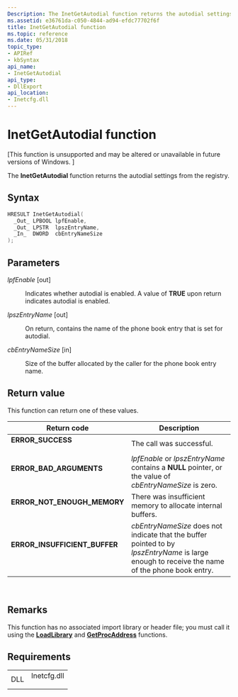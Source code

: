 ```yaml
---
Description: The InetGetAutodial function returns the autodial settings from the registry.
ms.assetid: e36761da-c050-4844-ad94-efdc77702f6f
title: InetGetAutodial function
ms.topic: reference
ms.date: 05/31/2018
topic_type: 
- APIRef
- kbSyntax
api_name: 
- InetGetAutodial
api_type: 
- DllExport
api_location: 
- Inetcfg.dll
---
```


# InetGetAutodial function

\[This function is unsupported and may be altered or unavailable in future versions of Windows. \]

The **InetGetAutodial** function returns the autodial settings from the registry.

## Syntax


```C++
HRESULT InetGetAutodial(
  _Out_ LPBOOL lpfEnable,
  _Out_ LPSTR  lpszEntryName,
  _In_  DWORD  cbEntryNameSize
);
```



## Parameters

<dl> <dt>

*lpfEnable* \[out\]
</dt> <dd>

Indicates whether autodial is enabled. A value of **TRUE** upon return indicates autodial is enabled.

</dd> <dt>

*lpszEntryName* \[out\]
</dt> <dd>

On return, contains the name of the phone book entry that is set for autodial.

</dd> <dt>

*cbEntryNameSize* \[in\]
</dt> <dd>

Size of the buffer allocated by the caller for the phone book entry name.

</dd> </dl>

## Return value

This function can return one of these values.



| Return code                                                                                                | Description                                                                                                                                               |
|------------------------------------------------------------------------------------------------------------|-----------------------------------------------------------------------------------------------------------------------------------------------------------|
| <dl> <dt>**ERROR\_SUCCESS**</dt> </dl>              | The call was successful.<br/>                                                                                                                       |
| <dl> <dt>**ERROR\_BAD\_ARGUMENTS**</dt> </dl>       | *lpfEnable* or *lpszEntryName* contains a **NULL** pointer, or the value of *cbEntryNameSize* is zero.<br/>                                         |
| <dl> <dt>**ERROR\_NOT\_ENOUGH\_MEMORY**</dt> </dl>  | There was insufficient memory to allocate internal buffers.<br/>                                                                                    |
| <dl> <dt>**ERROR\_INSUFFICIENT\_BUFFER**</dt> </dl> | *cbEntryNameSize* does not indicate that the buffer pointed to by *lpszEntryName* is large enough to receive the name of the phone book entry.<br/> |



 

## Remarks

This function has no associated import library or header file; you must call it using the [**LoadLibrary**](https://msdn.microsoft.com/library/ms684175(v=VS.85).aspx) and [**GetProcAddress**](https://msdn.microsoft.com/library/ms683212(v=VS.85).aspx) functions.

## Requirements



|                |                                                                                        |
|----------------|----------------------------------------------------------------------------------------|
| DLL<br/> | <dl> <dt>Inetcfg.dll</dt> </dl> |



 

 




